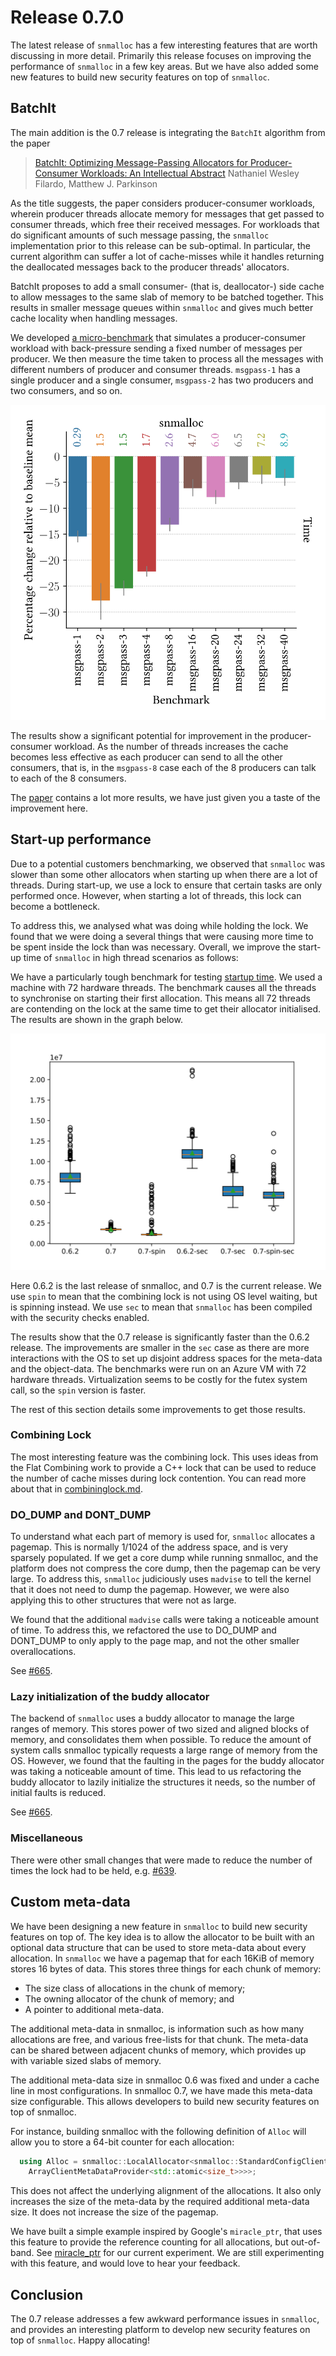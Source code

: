 # Release 0.7.0

The latest release of `snmalloc` has a few interesting features that are worth discussing in more detail.
Primarily this release focuses on improving the performance of `snmalloc` in a few key areas.
But we have also added some new features to build new security features on top of `snmalloc`.

## BatchIt

The main addition is the 0.7 release is integrating the `BatchIt` algorithm from the paper

> [BatchIt: Optimizing Message-Passing Allocators for Producer-Consumer Workloads: An Intellectual Abstract](https://dl.acm.org/doi/10.1145/3652024.3665506)
> Nathaniel Wesley Filardo, Matthew J. Parkinson

As the title suggests, the paper considers producer-consumer workloads, wherein producer threads allocate memory for messages that get passed to consumer threads, which free their received messages.
For workloads that do significant amounts of such message passing, the `snmalloc` implementation prior to this release can be sub-optimal.
In particular, the current algorithm can suffer a lot of cache-misses while it handles returning the deallocated messages back to the producer threads' allocators.

BatchIt proposes to add a small consumer- (that is, deallocator-) side cache to allow messages to the same slab of memory to be batched together.
This results in smaller message queues within `snmalloc` and gives much better cache locality when handling messages.

We developed [a micro-benchmark](../../../src/test/perf/msgpass/msgpass.cc) that simulates a producer-consumer workload with back-pressure sending a fixed number of messages per producer.
We then measure the time taken to process all the messages with different numbers of producer and consumer threads.
`msgpass-1` has a single producer and a single consumer, `msgpass-2` has two producers and two consumers, and so on.

![Graph of BatchIt performance](./snmalloc-msgpass.svg)

The results show a significant potential for improvement in the producer-consumer workload.
As the number of threads increases the cache becomes less effective as each producer can send to all the other consumers,
that is, in the `msgpass-8` case each of the 8 producers can talk to each of the 8 consumers.

The [paper](https://dl.acm.org/doi/10.1145/3652024.3665506) contains a lot more results, we have just given you a taste of the improvement here.

## Start-up performance

Due to a potential customers benchmarking, we observed that `snmalloc` was slower than some other allocators when starting up when there are a lot of threads.
During start-up, we use a lock to ensure that certain tasks are only performed once.
However, when starting a lot of threads, this lock can become a bottleneck.

To address this, we analysed what was doing while holding the lock.
We found that we were doing a several things that were causing more time to be spent inside the lock than was necessary.
Overall, we improve the start-up time of `snmalloc` in high thread scenarios as follows:

We have a particularly tough benchmark for testing [startup time](../src/test/perf/startup/startup.cc).
We used a machine with 72 hardware threads.
The benchmark causes all the threads to synchronise on starting their first allocation.
This means all 72 threads are contending on the lock at the same time to get their allocator initialised.
The results are shown in the graph below.

![Performance graph for startup times](./perf-startup.svg)

Here 0.6.2 is the last release of snmalloc, and 0.7 is the current release.
We use `spin` to mean that the combining lock is not using OS level waiting, but is spinning instead.
We use `sec` to mean that `snmalloc` has been compiled with the security checks enabled.

The results show that the 0.7 release is significantly faster than the 0.6.2 release.
The improvements are smaller in the `sec` case as there are more interactions with the OS to set up disjoint address spaces for the meta-data and the object-data.
The benchmarks were run on an Azure VM with 72 hardware threads.  Virtualization seems to be costly for the futex system call, so the `spin` version is faster.

The rest of this section details some improvements to get those results.

### Combining Lock

The most interesting feature was the combining lock.
This uses ideas from the Flat Combining work to provide a C++ lock that can be used to reduce the number of cache misses during lock contention.
You can read more about that in [combininglock.md](../combininglock.md).

### DO_DUMP and DONT_DUMP

To understand what each part of memory is used for, `snmalloc` allocates a pagemap.
This is normally 1/1024 of the address space, and is very sparsely populated.
If we get a core dump while running snmalloc, and the platform does not compress the core dump, then the pagemap can be very large.
To address this, `snmalloc` judiciously uses `madvise` to tell the kernel that it does not need to dump the pagemap.
However, we were also applying this to other structures that were not as large. 

We found that the additional `madvise` calls were taking a noticeable amount of time. 
To address this, we refactored the use to DO_DUMP and DONT_DUMP to only apply to the page map, and not the other smaller overallocations.

See [#665](https://github.com/microsoft/snmalloc/pull/665).

### Lazy initialization of the buddy allocator

The backend of `snmalloc` uses a buddy allocator to manage the large ranges of memory.
This stores power of two sized and aligned blocks of memory, and consolidates them when possible.
To reduce the amount of system calls snmalloc typically requests a large range of memory from the OS.
However, we found that the faulting in the pages for the buddy allocator was taking a noticeable amount of time.
This lead to us refactoring the buddy allocator to lazily initialize the structures it needs, so the number of initial faults is reduced.

See [#665](https://github.com/microsoft/snmalloc/pull/665).

### Miscellaneous

There were other small changes that were made to reduce the number of times the lock had to be held, e.g. [#639](https://github.com/microsoft/snmalloc/pull/639).


## Custom meta-data

We have been designing a new feature in `snmalloc` to build new security features on top of.
The key idea is to allow the allocator to be built with an optional data structure that can be used to store meta-data about every allocation.
In `snmalloc` we have a pagemap that for each 16KiB of memory stores 16 bytes of data.
This stores three things for each chunk of memory:
* The size class of allocations in the chunk of memory;
* The owning allocator of the chunk of memory; and
* A pointer to additional meta-data.

The additional meta-data in snmalloc, is information such as how many allocations are free, and various free-lists for that chunk.
The meta-data can be shared between adjacent chunks of memory, which provides up with variable sized slabs of memory.

The additional meta-data size in snmalloc 0.6 was fixed and under a cache line in most configurations.
In snmalloc 0.7, we have made this meta-data size configurable.
This allows developers to build new security features on top of snmalloc.

For instance, building snmalloc with the following definition of `Alloc` will allow you to store a 64-bit counter for each allocation:
```cpp
  using Alloc = snmalloc::LocalAllocator<snmalloc::StandardConfigClientMeta<
    ArrayClientMetaDataProvider<std::atomic<size_t>>>>;
```

This does not affect the underlying alignment of the allocations.
It also only increases the size of the meta-data by the required additional meta-data size.
It does not increase the size of the pagemap.

We have built a simple example inspired by Google's `miracle_ptr`,
that uses this feature to provide the reference counting for all allocations, but out-of-band.
See [miracle_ptr](../src/test/func/miracle_ptr/miracle_ptr.cc) for our current experiment.
We are still experimenting with this feature, and would love to hear your feedback.

## Conclusion

The 0.7 release addresses a few awkward performance issues in `snmalloc`, and provides an interesting platform to develop new security features on top of `snmalloc`.
Happy allocating!